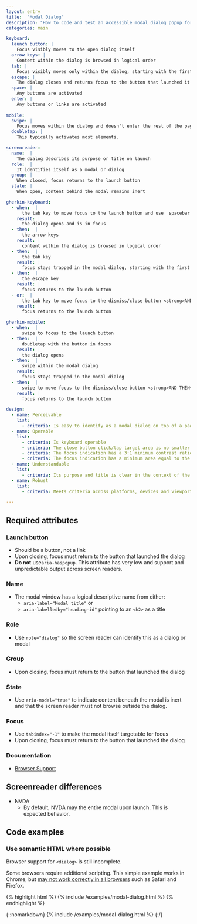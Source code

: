 ```yaml
---
layout: entry
title:  "Modal Dialog"
description: "How to code and test an accessible modal dialog popup for Web"
categories: main

keyboard:
  launch button: |
    Focus visibly moves to the open dialog itself
  arrow keys: |
    Content within the dialog is browsed in logical order
  tab: |
    Focus visibly moves only within the dialog, starting with the first interactive control (typically close button)
  escape: |
    The dialog closes and returns focus to the button that launched it
  space: |
    Any buttons are activated
  enter: |
    Any buttons or links are activated
  
mobile:
  swipe: |
    Focus moves within the dialog and doesn't enter the rest of the page.
  doubletap: |
    This typically activates most elements.

screenreader:
  name:  |
    The dialog describes its purpose or title on launch
  role:  |
    It identifies itself as a modal or dialog
  group: |
    When closed, focus returns to the launch button
  state: |
    When open, content behind the modal remains inert

gherkin-keyboard: 
  - when:  |
      the tab key to move focus to the launch button and use  spacebar and/or enter key to activate the button
    result: |
      the dialog opens and is in focus
  - then:  |
      the arrow keys
    result: |
      content within the dialog is browsed in logical order
  - then:  |
      the tab key
    result: |
      focus stays trapped in the modal dialog, starting with the first interactive element
  - then:  |
      the escape key
    result: |
      focus returns to the launch button
  - or:  |
      the tab key to move focus to the dismiss/close button <strong>AND THEN</strong> use the spacebar or enter key to activate the dismiss/close button
    result: |
      focus returns to the launch button

gherkin-mobile:
  - when:  |
      swipe to focus to the launch button
  - then:  |
      doubletap with the button in focus
    result: |
      the dialog opens
  - then:  |
      swipe within the modal dialog
    result: |
      focus stays trapped in the modal dialog
  - then:  |
      swipe to move focus to the dismiss/close button <strong>AND THEN</strong> double tap on the close button
    result: |
      focus returns to the launch button

design:
  - name: Perceivable
    list:
      - criteria: Is easy to identify as a modal dialog on top of a page (and not a new page)
  - name: Operable
    list:
      - criteria: Is keyboard operable
      - criteria: The close button click/tap target area is no smaller than 44x44px
      - criteria: The focus indication has a 3:1 minimum contrast ratio against adjacent elements
      - criteria: The focus indication has a minimum area equal to the width of the element and 2px in height
  - name: Understandable
    list:
      - criteria: Its purpose and title is clear in the context of the whole page
  - name: Robust
    list:
      - criteria: Meets criteria across platforms, devices and viewports

---
```


## Required attributes

### Launch button
- Should be a button, not a link
- Upon closing, focus must return to the button that launched the dialog
- **Do not**  use`aria-haspopup`. This attribute has very low and support and unpredictable output across screen readers. 

### Name
- The modal window has a logical descriptive name from either:
  - `aria-label="Modal title"` or
  - `aria-labelledby="heading-id"` pointing to an `<h2>` as a title    

### Role
- Use `role="dialog"` so the screen reader can identify this as a dialog or modal

### Group
- Upon closing, focus must return to the button that launched the dialog

### State
- Use `aria-modal="true"` to indicate content beneath the modal is inert and that the screen reader must not browse outside the dialog.

### Focus
- Use `tabindex="-1"` to make the modal itself targetable for focus
- Upon closing, focus must return to the button that launched the dialog

### Documentation
- [Browser Support](https://caniuse.com/?search=dialog)

## Screenreader differences

- NVDA
  - By default, NVDA may the entire modal upon launch. This is expected behavior.


## Code examples

### Use semantic HTML where possible

Browser support for `<dialog>` is still incomplete. 

Some browsers require additional scripting. This simple example works in Chrome, but [may not work correctly in all browsers](https://caniuse.com/?search=dialog) such as Safari and Firefox.

{% highlight html %}
{% include /examples/modal-dialog.html %}
{% endhighlight %}

{::nomarkdown}
<example>
{% include /examples/modal-dialog.html %}
</example>
{:/}